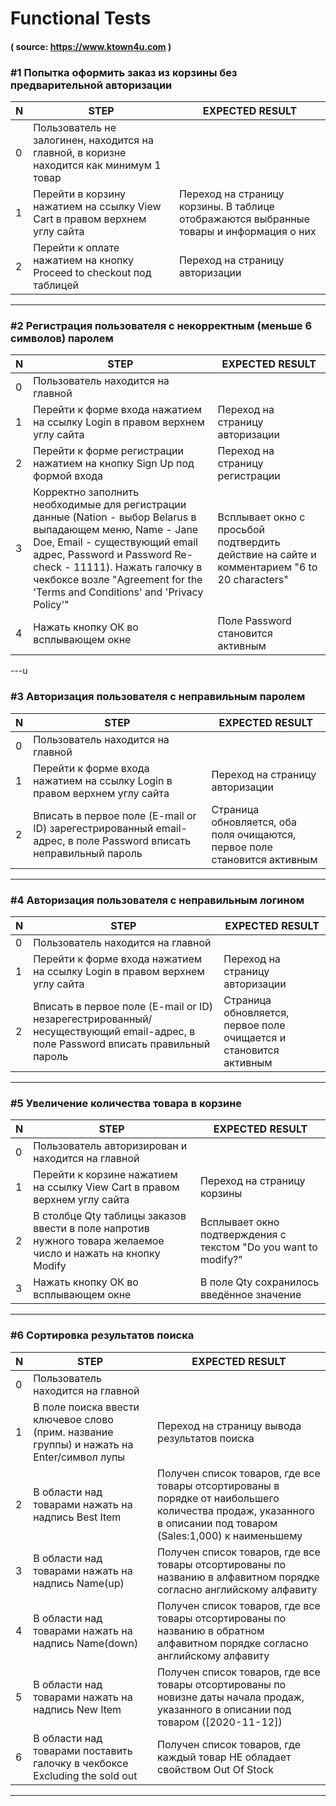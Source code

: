 # Functional Tests
#### ( source: https://www.ktown4u.com )
### #1 Попытка оформить заказ из корзины без предварительной авторизации
N | STEP | EXPECTED RESULT
------------ | ------------- | -------------
0 | Пользователь не залогинен, находится на главной, в коризне находится как минимум 1 товар |  
1 | Перейти в корзину нажатием на ссылку View Cart в правом верхнем углу сайта | Переход на страницу корзины. В таблице отображаются выбранные товары и информация о них
2 | Перейти к оплате нажатием на кнопку Proceed to checkout под таблицей | Переход на страницу авторизации
---

### #2 Регистрация пользователя с некорректным (меньше 6 символов) паролем
N | STEP | EXPECTED RESULT
------------ | ------------- | -------------
0 | Пользователь находится на главной |  
1 | Перейти к форме входа нажатием на ссылку Login в правом верхнем углу сайта | Переход на страницу авторизации
2 | Перейти к форме регистрации нажатием на кнопку Sign Up под формой входа | Переход на страницу регистрации
3 | Корректно заполнить необходимые для регистрации данные (Nation - выбор Belarus в выпадающем меню, Name - Jane Doe, Email - существующий email адрес, Password и Password Re-check - 11111). Нажать галочку в чекбоксе возле "Agreement for the 'Terms and Conditions' and 'Privacy Policy'" | Всплывает окно с просьбой подтвердить действие на сайте и комментарием "6 to 20 characters"
4 | Нажать кнопку ОК во всплывающем окне | Поле Password становится активным
---u

### #3 Авторизация пользователя с неправильным паролем
N | STEP | EXPECTED RESULT
------------ | ------------- | -------------
0 | Пользователь находится на главной |  
1 | Перейти к форме входа нажатием на ссылку Login в правом верхнем углу сайта | Переход на страницу авторизации
2 | Вписать в первое поле (E-mail or ID) зарегестрированный email-адрес, в поле Password вписать неправильный пароль | Страница обновляется, оба поля очищаются, первое поле становится активным
---

### #4 Авторизация пользователя с неправильным логином
N | STEP | EXPECTED RESULT
------------ | ------------- | -------------
0 | Пользователь находится на главной |  
1 | Перейти к форме входа нажатием на ссылку Login в правом верхнем углу сайта | Переход на страницу авторизации
2 | Вписать в первое поле (E-mail or ID) незарегестрированный/несуществующий email-адрес, в поле Password вписать правильный пароль | Страница обновляется, первое поле очищается и становится активным
---

### #5 Увеличение количества товара в корзине
N | STEP | EXPECTED RESULT
------------ | ------------- | -------------
0 | Пользователь авторизирован и находится на главной |  
1 | Перейти к корзине нажатием на ссылку View Cart в правом верхнем углу сайта | Переход на страницу корзины
2 | В столбце Qty таблицы заказов ввести в поле напротив нужного товара желаемое число и нажать на кнопку Modify | Всплывает окно подтверждения с текстом "Do you want to modify?"
3 | Нажать кнопку ОК во всплывающем окне | В поле Qty сохранилось введённое значение
---

### #6 Сортировка результатов поиска
N | STEP | EXPECTED RESULT
------------ | ------------- | -------------
0 | Пользователь находится на главной |  
1 | В поле поиска ввести ключевое слово (прим. название группы) и нажать на Enter/символ лупы | Переход на страницу вывода результатов поиска
2 | В области над товарами нажать на надпись Best Item | Получен список товаров, где все товары отсортированы в порядке от наибольшего количества продаж, указанного в описании под товаром (Sales:1,000) к наименьшему
3 | В области над товарами нажать на надпись Name(up) | Получен список товаров, где все товары отсортированы по названию в алфавитном порядке согласно английскому алфавиту
4 | В области над товарами нажать на надпись Name(down) | Получен список товаров, где все товары отсортированы по названию в обратном алфавитном порядке согласно английскому алфавиту
5 | В области над товарами нажать на надпись New Item | Получен список товаров, где все товары отсортированы по новизне даты начала продаж, указанного в описании под товаром ([2020-11-12])
6 | В области над товарами поставить галочку в чекбоксе Excluding the sold out | Получен список товаров, где каждый товар НЕ обладает свойством Out Of Stock
---
